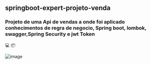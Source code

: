 ## springboot-expert-projeto-venda

### Projeto de  uma Api de vendas  a  onde foi aplicado conhecimentos de regra de negocio, Spring boot, lombok, swagger,Spring Security e jwt Token


:computer: :package:

![image](https://user-images.githubusercontent.com/33547190/115639303-a3422480-a2ea-11eb-97b7-61e5f8ef6b91.png)
